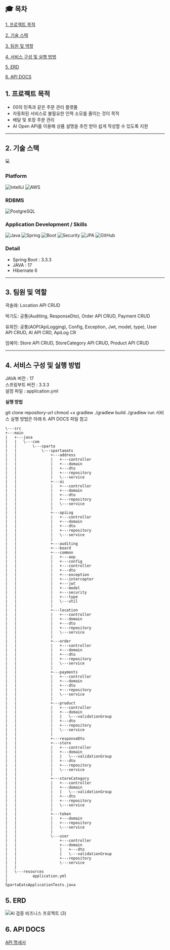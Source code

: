 ## :mortar_board: 목차
[1. 프로젝트 목적](#1-프로젝트-목적)

[2. 기술 스택](#2-기술-스택) 

[3. 팀원 및 역할](#3-팀원-및-역할)

[4. 서비스 구성 및 실행 방법](#4-서비스-구성-및-실행-방법)

[5. ERD](#5-ERD)

[6. API DOCS](#6-API-DOCS)


## 1. 프로젝트 목적

- 00의 민족과 같은 주문 관리 플랫폼
- 자동화된 서비스로 불필요한 인력 소모를 줄이는 것이 목적
- 배달 및 포장 주문 관리
- AI Open APi를 이용해 상품 설명을 추천 받아 쉽게 작성할 수 있도록 지원
---

## 2. 기술 스택
:computer:
### Platform
![IntelliJ](https://img.shields.io/badge/IntelliJ-0078D6.svg?style=for-the-badge&logo=intellijidea&logoColor=#000000)
![AWS](https://img.shields.io/badge/AWS-0078D6.svg?style=for-the-badge&logo=amazonwebservices&logoColor=#000000)

### RDBMS
![PostgreSQL](https://img.shields.io/badge/postgresql-0078D6?style=for-the-badge&logo=postgresql&logoColor=white)

### Application Development / Skills
![Java](https://img.shields.io/badge/Java-0078D6?style=for-the-badge&logo=openjdk&logoColor=white)
![Spring](https://img.shields.io/badge/Spring-0078D6?style=for-the-badge&logo=spring&logoColor=#6DB33F)
![Boot](https://img.shields.io/badge/springboot-0078D6?style=for-the-badge&logo=springboot&logoColor=#)
![Security](https://img.shields.io/badge/springsecurity-0078D6?style=for-the-badge&logo=springsecurity&logoColor=#)
![JPA](https://img.shields.io/badge/JPA-0078D6?style=for-the-badge&logo=aseprite&logoColor=#)
![GitHub](https://img.shields.io/badge/Git-0078D6?style=for-the-badge&logo=git&logoColor=#)

### Detail
- Spring Boot : 3.3.3
- JAVA : 17
- Hibernate 6

---
## 3. 팀원 및 역할

곽솔래: Location API CRUD  

박기도: 공통(Auditing, ResponseDto), Order API CRUD, Payment CRUD   

유희진: 공통(AOP(ApiLogging), Config, Exception, Jwt, model, type), User API CRUD, AI API CRD, ApiLog CR  

임예이: Store API CRUD, StoreCategory API CRUD, Product API CRUD

---

## 4. 서비스 구성 및 실행 방법
JAVA 버전 : 17  
스프링부트 버전 : 3.3.3  
설정 파일 : application.yml  

**실행 방법**

git clone repository-url
chmod +x gradlew
./gradlew build
./gradlew run
서비스 실행 방법은 아래 6. API DOCS 파일 참고

```
\---src
+---main
|   +---java
|   |   \---com
|   |       \---sparta
|   |           \---spartaeats
|   |               +---address
|   |               |   +---controller
|   |               |   +---domain
|   |               |   +---dto
|   |               |   +---repository
|   |               |   \---service
|   |               +---ai
|   |               |   +---controller
|   |               |   +---domain
|   |               |   +---dto
|   |               |   +---repository
|   |               |   \---service
|   |               |
|   |               +---apiLog
|   |               |   +---controller
|   |               |   +---domain
|   |               |   +---dto
|   |               |   +---repository
|   |               |   \---service
|   |               |
|   |               +---auditing
|   |               +---board
|   |               +---common
|   |               |   +---aop
|   |               |   +---config
|   |               |   +---controller
|   |               |   +---dto
|   |               |   +---exception
|   |               |   +---interceptor
|   |               |   +---jwt
|   |               |   +---model
|   |               |   +---security
|   |               |   +---type
|   |               |   \---util
|   |               |
|   |               +---location
|   |               |   +---controller
|   |               |   +---domain
|   |               |   +---dto
|   |               |   +---repository
|   |               |   \---service
|   |               |
|   |               +---order
|   |               |   +---controller
|   |               |   +---domain
|   |               |   +---dto
|   |               |   +---repository
|   |               |   \---service
|   |               |
|   |               +---payments
|   |               |   +---controller
|   |               |   +---domain
|   |               |   +---dto
|   |               |   +---repository
|   |               |   \---service
|   |               |
|   |               +---product
|   |               |   +---controller
|   |               |   +---domain
|   |               |   |   \---validationGroup
|   |               |   +---dto
|   |               |   +---repository
|   |               |   \---service
|   |               |
|   |               +---responseDto
|   |               +---store
|   |               |   +---controller
|   |               |   +---domain
|   |               |   |   \---validationGroup
|   |               |   +---dto
|   |               |   +---repository
|   |               |   \---service
|   |               |
|   |               +---storeCategory
|   |               |   +---controller
|   |               |   +---domain
|   |               |   |   \---validationGroup
|   |               |   +---dto
|   |               |   +---repository
|   |               |   \---service
|   |               |
|   |               +---token
|   |               |   +---domain
|   |               |   +---repository
|   |               |   \---service
|   |               |
|   |               \---user
|   |                   +---controller
|   |                   +---domain
|   |                   |   +---dto
|   |                   |   \---validationGroup
|   |                   +---repository
|   |                   \---service
|   |
|   \---resources
|           application.yml
|
SpartaEatsApplicationTests.java
```

## 5. ERD

![AI 검증 비즈니스 프로젝트 (3)](https://github.com/user-attachments/assets/64f730c1-2b8a-4a36-b6da-c0d9350e7e13)

## 6. API DOCS
[API 명세서](https://www.notion.so/teamsparta/API-22106ad12bf74320b517e301c03d997a)





